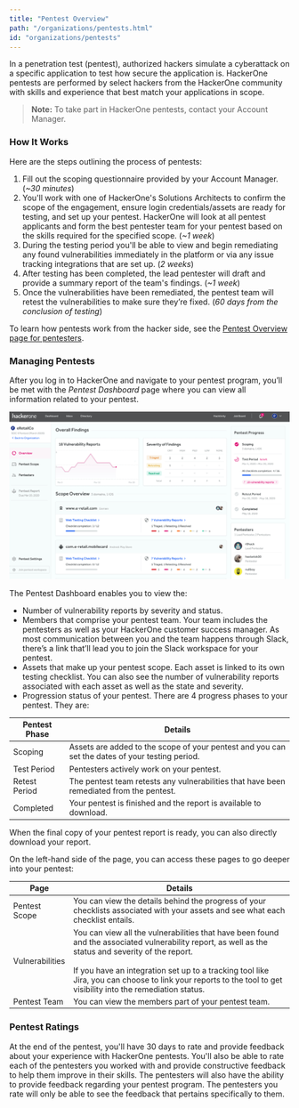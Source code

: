 ```yaml
---
title: "Pentest Overview"
path: "/organizations/pentests.html"
id: "organizations/pentests"
---
```


In a penetration test (pentest), authorized hackers simulate a cyberattack on a specific application to test how secure the application is. HackerOne pentests are performed by select hackers from the HackerOne community with skills and experience that best match your applications in scope.

> **Note:** To take part in HackerOne pentests, contact your Account Manager.  

### How It Works

Here are the steps outlining the process of pentests:
1. Fill out the scoping questionnaire provided by your Account Manager. (*~30 minutes*)
2. You'll work with one of HackerOne's Solutions Architects to confirm the scope of the engagement, ensure login credentials/assets are ready for testing, and set up your pentest. HackerOne will look at all pentest applicants and form the best pentester team for your pentest based on the skills required for the specified scope. (*~1 week*)
3. During the testing period you'll be able to view and begin remediating any found vulnerabilities immediately in the platform or via any issue tracking integrations that are set up. (*2 weeks*)
4. After testing has been completed, the lead pentester will draft and provide a summary report of the team's findings. (*~1 week*)
5. Once the vulnerabilities have been remediated, the pentest team will retest the vulnerabilities to make sure they’re fixed. (*60 days from the conclusion of testing*)

To learn how pentests work from the hacker side, see the [Pentest Overview page for pentesters](/hackers/pentest-overview.html).

### Managing Pentests
After you log in to HackerOne and navigate to your pentest program, you’ll be met with the *Pentest Dashboard* page where you can view all information related to your pentest.

![pentest dashboard page](./images/pentest-overview.jpg)

The Pentest Dashboard enables you to view the:
* Number of vulnerability reports by severity and status.
* Members that comprise your pentest team. Your team includes the pentesters as well as your HackerOne customer success manager. As most communication between you and the team happens through Slack, there’s a link that’ll lead you to join the Slack workspace for your pentest.
* Assets that make up your pentest scope.  Each asset is linked to its own testing checklist. You can also see the number of vulnerability reports associated with each asset as well as the state and severity.
* Progression status of your pentest. There are 4 progress phases to your pentest. They are:

Pentest Phase | Details
------------- | --------
Scoping | Assets are added to the scope of your pentest and you can set the dates of your testing period.
Test Period | Pentesters actively work on your pentest.
Retest Period | The pentest team retests any vulnerabilities that have been remediated from the pentest.
Completed | Your pentest is finished and the report is available to download.

When the final copy of your pentest report is ready, you can also directly download your report.

On the left-hand side of the page, you can access these pages to go deeper into your pentest:

Page | Details
---- | -------
Pentest Scope | You can view the details behind the progress of your checklists associated with your assets and see what each checklist entails.
Vulnerabilities | You can view all the vulnerabilities that have been found and the associated vulnerability report, as well as the status and severity of the report.<br><br> If you have an integration set up to a tracking tool like Jira, you can choose to link your reports to the tool to get visibility into the remediation status.
Pentest Team | You can view the members part of your pentest team.

### Pentest Ratings
At the end of the pentest, you'll have 30 days to rate and provide feedback about your experience with HackerOne pentests. You'll also be able to rate each of the pentesters you worked with and provide constructive feedback to help them improve in their skills. The pentesters will also have the ability to provide feedback regarding your pentest program. The pentesters you rate will only be able to see the feedback that pertains specifically to them. 
